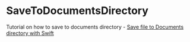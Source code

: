 # SaveToDocumentsDirectory
Tutorial on how to save to documents directory - [Save file to Documents directory with Swift](https://programmingwithswift.com/save-file-to-documents-directory-with-swift/) 
